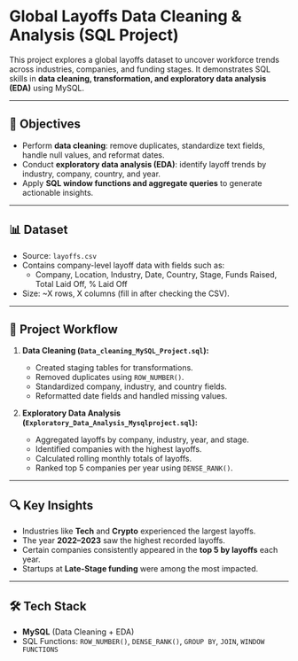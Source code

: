 # Global Layoffs Data Cleaning & Analysis (SQL Project)

This project explores a global layoffs dataset to uncover workforce trends across industries, companies, and funding stages. 
It demonstrates SQL skills in **data cleaning, transformation, and exploratory data analysis (EDA)** using MySQL.

---

## 🎯 Objectives
- Perform **data cleaning**: remove duplicates, standardize text fields, handle null values, and reformat dates.  
- Conduct **exploratory data analysis (EDA)**: identify layoff trends by industry, company, country, and year.  
- Apply **SQL window functions and aggregate queries** to generate actionable insights.  

---

## 📊 Dataset
- Source: `layoffs.csv`  
- Contains company-level layoff data with fields such as:
  - Company, Location, Industry, Date, Country, Stage, Funds Raised, Total Laid Off, % Laid Off
- Size: ~X rows, X columns (fill in after checking the CSV).  

---

## 🔄 Project Workflow
1. **Data Cleaning (`Data_cleaning_MySQL_Project.sql`):**
   - Created staging tables for transformations.
   - Removed duplicates using `ROW_NUMBER()`.
   - Standardized company, industry, and country fields.
   - Reformatted date fields and handled missing values.

2. **Exploratory Data Analysis (`Exploratory_Data_Analysis_Mysqlproject.sql`):**
   - Aggregated layoffs by company, industry, year, and stage.
   - Identified companies with the highest layoffs.
   - Calculated rolling monthly totals of layoffs.
   - Ranked top 5 companies per year using `DENSE_RANK()`.

---

## 🔍 Key Insights
- Industries like **Tech** and **Crypto** experienced the largest layoffs.  
- The year **2022–2023** saw the highest recorded layoffs.  
- Certain companies consistently appeared in the **top 5 by layoffs** each year.  
- Startups at **Late-Stage funding** were among the most impacted.  

---

## 🛠️ Tech Stack
- **MySQL** (Data Cleaning + EDA)  
- SQL Functions: `ROW_NUMBER()`, `DENSE_RANK()`, `GROUP BY`, `JOIN`, `WINDOW FUNCTIONS`  

